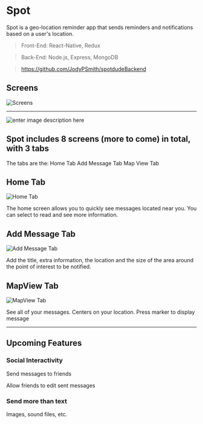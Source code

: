 # Spot
Spot is a geo-location reminder app that sends reminders and notifications based on a user's location.

>Front-End: React-Native, Redux

>Back-End: Node.js, Express, MongoDB

>https://github.com/JodyPSmith/spotdudeBackend
## Screens
![Screens](https://lh3.googleusercontent.com/J5YcUgGoV9ZMpmtBCxMBeEWHmVadzOBs8N0FEtERQmyqdfM3gbsYhi7rA2XAJLWy9QcQvuN5VQT0)
***
![enter image description here](https://lh3.googleusercontent.com/Q2DDygCVG8j7bcEVAD9upvw-hCgNqvipsfesb1SzBHkA0Xi45qtsaGtKHRo9-13qv70fuOo3-_k7 "Screens")




## Spot includes 8 screens (more to come) in total, with 3 tabs

The tabs are the:
Home Tab
Add Message Tab
Map View Tab

## Home Tab
![Home Tab](https://lh3.googleusercontent.com/Sj1YbkTrYpuMoMQmKJmvJpLVpX8PTbeqVhH_T8opnQs4frYvZS7hLtP0vjO5LbqCiNQVWshG_v7t "Home Screens")

The home screen allows you to quickly see messages located near you.
You can select to read and see more information.

## Add Message Tab

![Add Message Tab](https://lh3.googleusercontent.com/qDuWtL1Ewvrn601RPpAanO2hCPDFcz9dDd7EfxrsSbLiHjWEE-xjMzoGXJfoHU-zLcn02KVFM9-B "Add Message Tab")

Add the title, extra information, the location and the size of the area around the point of interest to be notified.

## MapView Tab
![MapView Tab](https://lh3.googleusercontent.com/sbiV467QmnQaDLEniXMr_yzGoRSfQatJeU0LOxGW8jTPvyDnPPUHgDmyJTUfEFpd4RylejHu4G7g "Mapview Tab")

See all of your messages.
Centers on your location.
Press marker to display message


----------

## Upcoming Features
### Social Interactivity
Send messages to friends

Allow friends to edit sent messages

### Send more than text
Images, sound files, etc.


